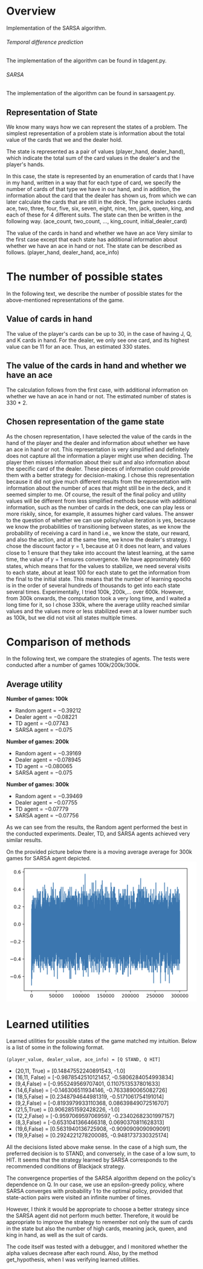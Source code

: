 # Overview

Implementation of the SARSA algorithm.

###### Temporal difference prediction

The implementation of the algorithm can be found in tdagent.py.

###### SARSA

The implementation of the algorithm can be found in sarsaagent.py.

## Representation of State

We know many ways how we can represent the states of a problem. The simplest representation of a problem state is information about the total value of the cards that we and the dealer hold.

The state is represented as a pair of values (player_hand, dealer_hand), which indicate the total sum of the card values in the dealer's and the player's hands.

In this case, the state is represented by an enumeration of cards that I have in my hand, written in a way that for each type of card, we specify the number of cards of that type we have in our hand, and in addition, the information about the card that the dealer has shown us, from which we can later calculate the cards that are still in the deck. The game includes cards ace, two, three, four, five, six, seven, eight, nine, ten, jack, queen, king, and each of these for 4 different suits.
The state can then be written in the following way.
(ace_count, two_count, ..., king_count, initial_dealer_card)

The value of the cards in hand and whether we have an ace
Very similar to the first case except that each state has additional information about whether we have an ace in hand or not. The state can be described as follows.
(player_hand, dealer_hand, ace_info)

# The number of possible states

In the following text, we describe the number of possible states for the above-mentioned representations of the game.

## Value of cards in hand

The value of the player's cards can be up to 30, in the case of having J, Q, and K cards in hand. For the dealer, we only see one card, and its highest value can be 11 for an ace. Thus, an estimated 330 states.

## The value of the cards in hand and whether we have an ace

The calculation follows from the first case, with additional information on whether we have an ace in hand or not. The estimated number of states is 330 * 2.

## Chosen representation of the game state

As the chosen representation, I have selected the value of the cards in the hand of the player and the dealer and information about whether we have an ace in hand or not. This representation is very simplified and definitely does not capture all the information a player might use when deciding. The player then misses information about their suit and also information about the specific card of the dealer. These pieces of information could provide them with a better strategy for decision-making. I chose this representation because it did not give much different results from the representation with information about the number of aces that might still be in the deck, and it seemed simpler to me. Of course, the result of the final policy and utility values will be different from less simplified methods because with additional information, such as the number of cards in the deck, one can play less or more riskily, since, for example, it assumes higher card values. The answer to the question of whether we can use policy/value iteration is yes, because we know the probabilities of transitioning between states, as we know the probability of receiving a card in hand i.e., we know the state, our reward, and also the action, and at the same time, we know the dealer's strategy.
I chose the discount factor 𝛾 = 1, because at 0 it does not learn, and values close to 1 ensure that they take into account the latest learning, at the same time, the value of 𝛾 = 1 ensures convergence.
We have approximately 660 states, which means that for the values to stabilize, we need several visits to each state, about at least 100 for each state to get the information from the final to the initial state. This means that the number of learning epochs is in the order of several hundreds of thousands to get into each state several times. Experimentally, I tried 100k, 200k,... over 600k. However, from 300k onwards, the computation took a very long time, and I waited a long time for it, so I chose 330k, where the average utility reached similar values and the values more or less stabilized even at a lower number such as 100k, but we did not visit all states multiple times.

# Comparison of methods

In the following text, we compare the strategies of agents. The tests were conducted after a number of games 100k/200k/300k.

## Average utility

**Number of games: 100k**

* Random agent = −0.39212
* Dealer agent = −0.08221
* TD agent = −0.07743
* SARSA agent = −0.075

**Number of games: 200k**

* Random agent = −0.39169
* Dealer agent = −0.078945
* TD agent = −0.080065
* SARSA agent = −0.075

**Number of games: 300k**

* Random agent = −0.39469
* Dealer agent = −0.07755
* TD agent = −0.07779
* SARSA agent = −0.07756

As we can see from the results, the Random agent performed the best in the conducted experiments. Dealer, TD, and SARSA agents achieved very similar results.

On the provided picture below there is a moving average average for 300k games for SARSA agent depicted.
![sarsa](moving_average_sarsa_300k.png)

# Learned utilities

Learned utilities for possible states of the game matched my intuition. Below is a list of some in the following format.

`(player_value, dealer_value, ace_info) = [Q STAND, Q HIT]`

* (20,11, True) = [0.14847552240891543, -1.0]
* (16,11, False) = [-0.9878542510121457, -0.5806284054993834]
* (9,4,False) = [-0.955249569707401, 0.1107513537801633]
* (14,6,False) = [-0.146306511934146, -0.7633890065082726]
* (18,5,False) = [0.2348794644981319, -0.5171061754191014]
* (9,2,False) = [-0.8193979933110368, 0.08639849072516707]
* (21,5,True) = [0.9062851592428226, -1.0]
* (12,2,False) = [-0.9597069597069597, -0.23402682301997157]
* (8,3,False) = [-0.6531041366466318, 0.0690370811628313]
* (19,6,False) = [0.5631940136725908, -0.9090909090909091]
* (19,9,False) = [0.2924221278200085, -0.9481737330325174]

All the decisions listed above make sense. In the case of a high sum, the preferred decision is to STAND, and conversely, in the case of a low sum, to HIT. It seems that the strategy learned by SARSA corresponds to the recommended conditions of Blackjack strategy.

The convergence properties of the SARSA algorithm depend on the policy's dependence on Q. In our case, we use an epsilon-greedy policy, where SARSA converges with probability 1 to the optimal policy, provided that state-action pairs were visited an infinite number of times.

However, I think it would be appropriate to choose a better strategy since the SARSA agent did not perform much better. Therefore, it would be appropriate to improve the strategy to remember not only the sum of cards in the state but also the number of high cards, meaning jack, queen, and king in hand, as well as the suit of cards.

The code itself was tested with a debugger, and I monitored whether the alpha values decrease after each round. Also, by the method get_hypothesis, when I was verifying learned utilities.
